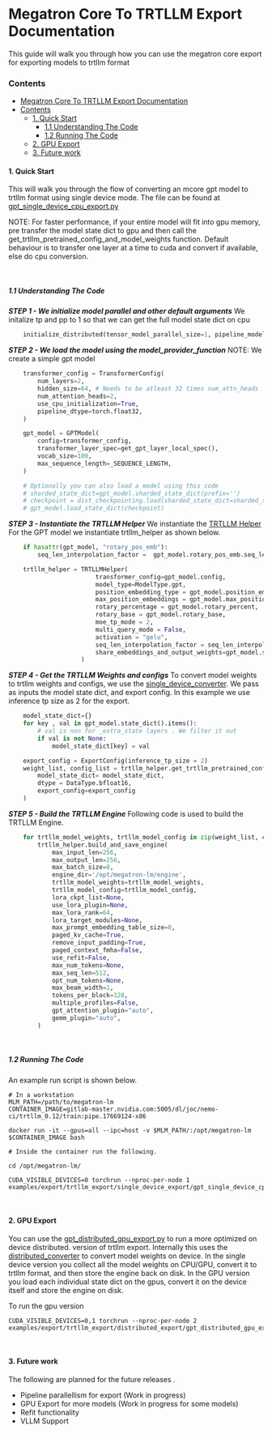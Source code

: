 # Megatron Core To TRTLLM Export Documentation
This guide will walk you through how you can use the megatron core export for exporting models to trtllm format

### Contents
- [Megatron Core To TRTLLM Export Documentation](#megatron-core-to-trtllm-export-documentation)
- [Contents](#contents)
  - [1. Quick Start](#1-quick-start)
    - [1.1 Understanding The Code](#11-understanding-the-code)
    - [1.2 Running The Code](#12-running-the-code)
  - [2. GPU Export](#2-gpu-export)
  - [3. Future work](#4-future-work)

#### 1. Quick Start
This will walk you through the flow of converting an mcore gpt model to trtllm format using single device mode. The file can be found at [gpt_single_device_cpu_export.py](./single_device_export/gpt_single_device_cpu_export.py)

NOTE: For faster performance, if your entire model will fit into gpu memory, pre transfer the model state dict to gpu and then call the get_trtllm_pretrained_config_and_model_weights function. Default behaviour is to transfer one layer at a time to cuda and convert if available, else do cpu conversion.

<br>

##### 1.1 Understanding The Code
***STEP 1 - We initialize model parallel and other default arguments***
We initalize tp and pp to 1 so that we can get the full model state dict on cpu
```python
    initialize_distributed(tensor_model_parallel_size=1, pipeline_model_parallel_size=1)
```

***STEP 2 - We load the model using the model_provider_function***
NOTE: We create a simple gpt model

```python
    transformer_config = TransformerConfig(
        num_layers=2, 
        hidden_size=64, # Needs to be atleast 32 times num_attn_heads
        num_attention_heads=2, 
        use_cpu_initialization=True, 
        pipeline_dtype=torch.float32,
    )

    gpt_model = GPTModel(
        config=transformer_config, 
        transformer_layer_spec=get_gpt_layer_local_spec(), 
        vocab_size=100, 
        max_sequence_length=_SEQUENCE_LENGTH,
    )

    # Optionally you can also load a model using this code 
    # sharded_state_dict=gpt_model.sharded_state_dict(prefix='')
    # checkpoint = dist_checkpointing.load(sharded_state_dict=sharded_state_dict, checkpoint_dir=checkpoint_path)
    # gpt_model.load_state_dict(checkpoint)

```

***STEP 3 - Instantiate the TRTLLM Helper***
We instantiate the [TRTLLM Helper](../../../megatron/core/export/trtllm/trtllm_helper.py)  For the GPT model we instantiate trtllm_helper as shown below.
```python
    if hasattr(gpt_model, "rotary_pos_emb"):
        seq_len_interpolation_factor =  gpt_model.rotary_pos_emb.seq_len_interpolation_factor

    trtllm_helper = TRTLLMHelper(
                        transformer_config=gpt_model.config, 
                        model_type=ModelType.gpt,
                        position_embedding_type = gpt_model.position_embedding_type, 
                        max_position_embeddings = gpt_model.max_position_embeddings, 
                        rotary_percentage = gpt_model.rotary_percent,
                        rotary_base = gpt_model.rotary_base,
                        moe_tp_mode = 2,
                        multi_query_mode = False,
                        activation = "gelu", 
                        seq_len_interpolation_factor = seq_len_interpolation_factor,
                        share_embeddings_and_output_weights=gpt_model.share_embeddings_and_output_weights
                    )   
```

***STEP 4 - Get the TRTLLM Weights and configs***
To convert model weights to trtllm weights and configs, we use the [single_device_converter](../../../megatron/core/export/trtllm/trtllm_weights_converter/single_device_trtllm_model_weights_converter.py). We pass as inputs the model state dict, and export config. In this example we use inference tp size as 2 for the export. 

```python
    model_state_dict={}
    for key , val in gpt_model.state_dict().items():
        # val is non for _extra_state layers . We filter it out
        if val is not None:
            model_state_dict[key] = val

    export_config = ExportConfig(inference_tp_size = 2)
    weight_list, config_list = trtllm_helper.get_trtllm_pretrained_config_and_model_weights(
        model_state_dict= model_state_dict,
        dtype = DataType.bfloat16,
        export_config=export_config
    )
```

***STEP 5 - Build the TRTLLM Engine***
Following code is used to build the TRTLLM Engine. 

```python
    for trtllm_model_weights, trtllm_model_config in zip(weight_list, config_list):
        trtllm_helper.build_and_save_engine(
            max_input_len=256,
            max_output_len=256,
            max_batch_size=8,
            engine_dir='/opt/megatron-lm/engine',
            trtllm_model_weights=trtllm_model_weights,
            trtllm_model_config=trtllm_model_config,
            lora_ckpt_list=None,
            use_lora_plugin=None,
            max_lora_rank=64,
            lora_target_modules=None,
            max_prompt_embedding_table_size=0,
            paged_kv_cache=True,
            remove_input_padding=True,
            paged_context_fmha=False,
            use_refit=False,
            max_num_tokens=None,
            max_seq_len=512,
            opt_num_tokens=None,
            max_beam_width=1,
            tokens_per_block=128,
            multiple_profiles=False,
            gpt_attention_plugin="auto",
            gemm_plugin="auto",
        )
```
<br>

##### 1.2 Running The Code
An example run script is shown below. 

```
# In a workstation 
MLM_PATH=/path/to/megatron-lm
CONTAINER_IMAGE=gitlab-master.nvidia.com:5005/dl/joc/nemo-ci/trtllm_0.12/train:pipe.17669124-x86

docker run -it --gpus=all --ipc=host -v $MLM_PATH/:/opt/megatron-lm $CONTAINER_IMAGE bash

# Inside the container run the following. 

cd /opt/megatron-lm/

CUDA_VISIBLE_DEVICES=0 torchrun --nproc-per-node 1  examples/export/trtllm_export/single_device_export/gpt_single_device_cpu_export.py
```

<br>

#### 2. GPU Export
You can use the [gpt_distributed_gpu_export.py](./distributed_export/gpt_distributed_gpu_export.py) to run a more optimized on device distributed. version of trtllm export. Internally this uses the [distributed_converter](../../../megatron/core/export/trtllm/trtllm_weights_converter/distributed_trtllm_model_weights_converter.py) to convert model weights on device. 
In the single device version you collect all the model weights on CPU/GPU, convert it to trtllm format, and then store the engine back on disk. In the GPU version you load each individual state dict on the gpus, convert it on the device itself and store the engine on disk. 

To run the gpu version 

```
CUDA_VISIBLE_DEVICES=0,1 torchrun --nproc-per-node 2  examples/export/trtllm_export/distributed_export/gpt_distributed_gpu_export.py
```

<br>

#### 3. Future work
The following are planned for the future releases . 
* Pipeline parallellism for export (Work in progress) 
* GPU Export for more models (Work in progress for some models)
* Refit functionality
* VLLM Support